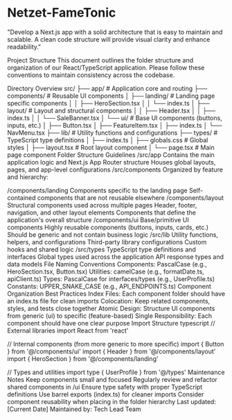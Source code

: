 # Netzet-FameTonic
"Develop a Next.js app with a solid architecture that is easy to maintain and scalable. A clean code structure will provide visual clarity and enhance readability."

Project Structure
This document outlines the folder structure and organization of our React/TypeScript application. Please follow these conventions to maintain consistency across the codebase.

Directory Overview
src/
├── app/                    # Application core and routing
├── components/             # Reusable UI components
│   ├── landing/           # Landing page specific components
│   │   ├── HeroSection.tsx
│   │   └── index.ts
│   ├── layout/            # Layout and structural components
│   │   ├── Header.tsx
│   │   ├── index.ts
│   │   └── SaleBanner.tsx
│   └── ui/                # Base UI components (buttons, inputs, etc.)
│       ├── Button.tsx
│       ├── FeatureItem.tsx
│       ├── index.ts
│       └── NavMenu.tsx
├── lib/                   # Utility functions and configurations
├── types/                 # TypeScript type definitions
│   ├── index.ts
│   ├── globals.css        # Global styles
│   ├── layout.tsx         # Root layout component
│   └── page.tsx           # Main page component
Folder Structure Guidelines
/src/app
Contains the main application logic and Next.js App Router structure
Houses global layouts, pages, and app-level configurations
/src/components
Organized by feature and hierarchy:

/components/landing
Components specific to the landing page
Self-contained components that are not reusable elsewhere
/components/layout
Structural components used across multiple pages
Header, footer, navigation, and other layout elements
Components that define the application's overall structure
/components/ui
Base/primitive UI components
Highly reusable components (buttons, inputs, cards, etc.)
Should be generic and not contain business logic
/src/lib
Utility functions, helpers, and configurations
Third-party library configurations
Custom hooks and shared logic
/src/types
TypeScript type definitions and interfaces
Global types used across the application
API response types and data models
File Naming Conventions
Components: PascalCase (e.g., HeroSection.tsx, Button.tsx)
Utilities: camelCase (e.g., formatDate.ts, apiClient.ts)
Types: PascalCase for interfaces/types (e.g., UserProfile.ts)
Constants: UPPER_SNAKE_CASE (e.g., API_ENDPOINTS.ts)
Component Organization Best Practices
Index Files: Each component folder should have an index.ts file for clean imports
Colocation: Keep related components, styles, and tests close together
Atomic Design: Structure UI components from generic (ui) to specific (feature-based)
Single Responsibility: Each component should have one clear purpose
Import Structure
typescript
// External libraries
import React from 'react'

// Internal components (from more generic to more specific)
import { Button } from '@/components/ui'
import { Header } from '@/components/layout'
import { HeroSection } from '@/components/landing'

// Types and utilities
import type { UserProfile } from '@/types'
Maintenance Notes
Keep components small and focused
Regularly review and refactor shared components in /ui
Ensure type safety with proper TypeScript definitions
Use barrel exports (index.ts) for cleaner imports
Consider component reusability when placing in the folder hierarchy
Last updated: [Current Date] Maintained by: Tech Lead Team


